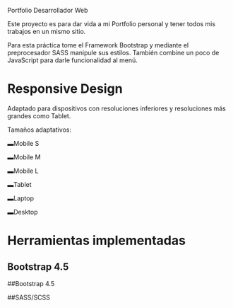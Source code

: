 Portfolio Desarrollador Web 

  Este proyecto es para dar vida a mi Portfolio personal y tener todos mis trabajos en un mismo sitio. 

  Para esta práctica tome el Framework Bootstrap y mediante el preprocesador SASS manipule sus estilos. También combine un poco de JavaScript para darle funcionalidad al menú. 

  

# Responsive Design  

  Adaptado para dispositivos con resoluciones inferiores y resoluciones más grandes como Tablet. 

  Tamaños adaptativos: 

   ▬Mobile S 

   ▬Mobile M 

   ▬Mobile L  

   ▬Tablet 

   ▬Laptop 

   ▬Desktop 

   

# Herramientas implementadas 

  ## Bootstrap 4.5 

  ##Bootstrap 4.5 

  ##SASS/SCSS 
